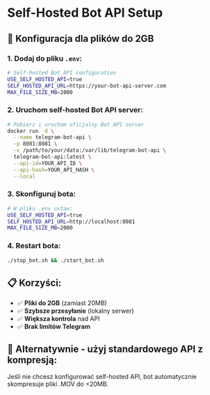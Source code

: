 # Self-Hosted Bot API Setup

## 🚀 Konfiguracja dla plików do 2GB

### 1. Dodaj do pliku `.env`:

```bash
# Self-hosted Bot API configuration
USE_SELF_HOSTED_API=true
SELF_HOSTED_API_URL=https://your-bot-api-server.com
MAX_FILE_SIZE_MB=2000
```

### 2. Uruchom self-hosted Bot API server:

```bash
# Pobierz i uruchom oficjalny Bot API server
docker run -d \
  --name telegram-bot-api \
  -p 8081:8081 \
  -v /path/to/your/data:/var/lib/telegram-bot-api \
  telegram-bot-api:latest \
  --api-id=YOUR_API_ID \
  --api-hash=YOUR_API_HASH \
  --local
```

### 3. Skonfiguruj bota:

```bash
# W pliku .env ustaw:
USE_SELF_HOSTED_API=true
SELF_HOSTED_API_URL=http://localhost:8081
MAX_FILE_SIZE_MB=2000
```

### 4. Restart bota:

```bash
./stop_bot.sh && ./start_bot.sh
```

## 📋 Korzyści:

- ✅ **Pliki do 2GB** (zamiast 20MB)
- ✅ **Szybsze przesyłanie** (lokalny serwer)
- ✅ **Większa kontrola** nad API
- ✅ **Brak limitów Telegram**

## 🔧 Alternatywnie - użyj standardowego API z kompresją:

Jeśli nie chcesz konfigurować self-hosted API, bot automatycznie skompresuje pliki .MOV do <20MB.
